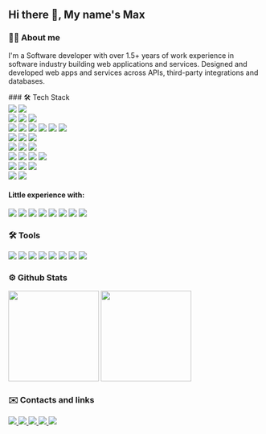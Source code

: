 ## Hi there 👋, My name's Max

### 👨‍💻 About me
<p>I'm a Software developer with over 1.5+ years of work experience in software industry building web applications and services. Designed and developed web apps and services across APIs, third-party integrations and databases.</p>
### 🛠️ Tech Stack
<div align="start">
  <img src="https://img.shields.io/badge/JavaScript-323330?style=for-the-badge&logo=javascript&logoColor=F7DF1E" />
  <img src="https://img.shields.io/badge/TypeScript-007ACC?style=for-the-badge&logo=typescript&logoColor=white" />
</div>
<div align="start">
  <img src="https://img.shields.io/badge/HTML5-E34F26?style=for-the-badge&logo=html5&logoColor=white" />
  <img src="https://img.shields.io/badge/CSS3-1572B6?style=for-the-badge&logo=css3&logoColor=white" />
  <img src="https://img.shields.io/badge/Sass-CC6699?style=for-the-badge&logo=sass&logoColor=white" />
</div>
<div align="start">
  <img src="https://img.shields.io/badge/React-20232A?style=for-the-badge&logo=react&logoColor=61DAFB" />
  <img src="https://img.shields.io/badge/React_Router-CA4245?style=for-the-badge&logo=react-router&logoColor=white" />
  <img src="https://img.shields.io/badge/React%20Hook%20Form-EC5990?logo=reacthookform&logoColor=fff&style=for-the-badge" />
  <img src="https://img.shields.io/badge/Redux-593D88?style=for-the-badge&logo=redux&logoColor=white" />
  <img src="https://img.shields.io/badge/Redux%20saga-86D46B?style=for-the-badge&logo=redux%20saga&logoColor=999999" />
  <img src="https://img.shields.io/badge/next.js-000000?style=for-the-badge&logo=nextdotjs&logoColor=white" />
</div>
<div align="start">
  <img src="https://img.shields.io/badge/Angular-DD0031?style=for-the-badge&logo=angular&logoColor=white" />
  <img src="https://img.shields.io/badge/RxJS-d80e8d?style=for-the-badge&logo=ReactiveX&logoColor=white" />
  <img src="https://img.shields.io/badge/ngRx-412846?style=for-the-badge&logo=ReactiveX&logoColor=ba2bd2" />
</div>
<div align="start">
  <img src="https://img.shields.io/badge/Node.js-339933?style=for-the-badge&logo=nodedotjs&logoColor=white" />
  <img src="https://img.shields.io/badge/Express.js-000000?style=for-the-badge&logo=express&logoColor=white" />
  <img src="https://img.shields.io/badge/Chart.js-FF6384?style=for-the-badge&logo=chartdotjs&logoColor=white" />
</div>
<div align="start">
  <img src="https://img.shields.io/badge/Bootstrap-563D7C?style=for-the-badge&logo=bootstrap&logoColor=white" />
  <img src="https://img.shields.io/badge/Tailwind_CSS-38B2AC?style=for-the-badge&logo=tailwind-css&logoColor=white" />
  <img src="https://img.shields.io/badge/Material%20UI-007FFF?style=for-the-badge&logo=mui&logoColor=white" />
  <img src="https://img.shields.io/badge/Ant%20Design-1890FF?style=for-the-badge&logo=antdesign&logoColor=white" />
</div>
<div align="start">
  <img src="https://img.shields.io/badge/GIT-E44C30?style=for-the-badge&logo=git&logoColor=white" />
  <img src="https://img.shields.io/badge/Webpack-8DD6F9?style=for-the-badge&logo=Webpack&logoColor=white" />
  <img src="https://img.shields.io/badge/Vite-B73BFE?style=for-the-badge&logo=vite&logoColor=FFD62E" />
</div>
<div align="start">
  <img src="https://img.shields.io/badge/eslint-3A33D1?style=for-the-badge&logo=eslint&logoColor=white" />
  <img src="https://img.shields.io/badge/prettier-1A2C34?style=for-the-badge&logo=prettier&logoColor=F7BA3E" />
</div>

#### Little experience with: 
<div align="start">
  <img src="https://img.shields.io/badge/Vue-35495E?style=for-the-badge&logo=vuedotjs&logoColor=4FC08D" />
  <img src="https://img.shields.io/badge/Apollo%20GraphQL-311C87?logo=apollographql&logoColor=fff&style=for-the-badge" />
  <img src="https://img.shields.io/badge/nestjs-E0234E?style=for-the-badge&logo=nestjs&logoColor=white" />
  <img src="https://img.shields.io/badge/MongoDB-4EA94B?style=for-the-badge&logo=mongodb&logoColor=white" />
  <img src="https://img.shields.io/badge/Typeform-262627?logo=typeform&logoColor=fff&style=for-the-badge" />
  <img src="https://img.shields.io/badge/Docker-2CA5E0?style=for-the-badge&logo=docker&logoColor=white" />
  <img src="https://img.shields.io/badge/Nginx-009639?style=for-the-badge&logo=nginx&logoColor=white" />
  <img src="https://img.shields.io/badge/PM2-2B037A?logo=pm2&logoColor=fff&style=for-the-badge" />
</div>

### 🛠️ Tools
<div align="start">
  <img src="https://img.shields.io/badge/VS_Code-0078D4?style=for-the-badge&logo=visual%20studio%20code&logoColor=white" />
  <img src="https://img.shields.io/badge/WebStorm-000000?style=for-the-badge&logo=WebStorm&logoColor=white" />
  <img src="https://img.shields.io/badge/Postman-FF6C37?style=for-the-badge&logo=Postman&logoColor=white" />
  <img src="https://img.shields.io/badge/Swagger-85EA2D?style=for-the-badge&logo=Swagger&logoColor=white" />
  <img src="https://img.shields.io/badge/Jira-0052CC?style=for-the-badge&logo=Jira&logoColor=white" />
  <img src="https://img.shields.io/badge/Trello-0052CC?style=for-the-badge&logo=trello&logoColor=white" />
  <img src="https://img.shields.io/badge/Notion-000000?style=for-the-badge&logo=notion&logoColor=white" />
  <img src="https://img.shields.io/badge/Figma-F24E1E?style=for-the-badge&logo=figma&logoColor=white" />
</div>

### ⚙️ Github Stats
<div align="start">
  <img src="https://github-readme-stats.vercel.app/api?username=MaxTheGrandMagus&show_icons=true&theme=algolia" style="max-width: 100%;" height="180em" />
  <img src="https://github-readme-stats.vercel.app/api/top-langs/?username=MaxTheGrandMagus&show_icons=true&theme=algolia&layout=compact" style="max-width: 100%;" height="180em" />
</div>

### ✉️ Contacts and links
<a href="mailto:veyronmclord@gmail.com">
  <img src="https://img.shields.io/badge/Gmail-D14836?style=for-the-badge&logo=gmail&logoColor=white" />
</a>
<a href="https://t.me/max_batyrov">
  <img src="https://img.shields.io/badge/Telegram-2CA5E0?style=for-the-badge&logo=telegram&logoColor=white" />
</a>
<a href="https://www.linkedin.com/in/maxbatyrov">
  <img src="https://img.shields.io/badge/LinkedIn-0077B5?style=for-the-badge&logo=linkedin&logoColor=white" />
</a>
<a href="https://discord.com/users/319384789557706763">
  <img src="https://img.shields.io/badge/Discord-5865F2?style=for-the-badge&logo=discord&logoColor=white" />
</a>
<a href="https://www.codewars.com/users/MaxTheGrandMagus">
  <img src="https://img.shields.io/badge/Codewars-B1361E?style=for-the-badge&logo=Codewars&logoColor=white" />
</a>

<!--
**MaxTheGrandMagus/MaxTheGrandMagus** is a ✨ _special_ ✨ repository because its `README.md` (this file) appears on your GitHub profile.

Here are some ideas to get you started:

- 🔭 I’m currently working on ...
- 🌱 I’m currently learning ...
- 👯 I’m looking to collaborate on ...
- 🤔 I’m looking for help with ...
- 💬 Ask me about ...
- 📫 How to reach me: ...
- 😄 Pronouns: ...
- ⚡ Fun fact: ...
-->
